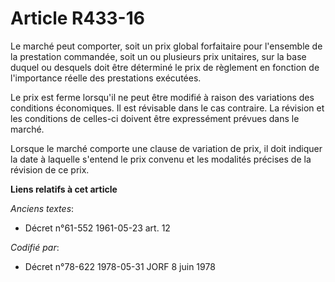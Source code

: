 # Article R433-16

Le marché peut comporter, soit un prix global forfaitaire pour l'ensemble de la prestation commandée, soit un ou plusieurs
prix unitaires, sur la base duquel ou desquels doit être déterminé le prix de règlement en fonction de l'importance réelle
des prestations exécutées.

Le prix est ferme lorsqu'il ne peut être modifié à raison des variations des conditions économiques. Il est révisable dans le
cas contraire. La révision et les conditions de celles-ci doivent être expressément prévues dans le marché.

Lorsque le marché comporte une clause de variation de prix, il doit indiquer la date à laquelle s'entend le prix convenu et
les modalités précises de la révision de ce prix.

**Liens relatifs à cet article**

_Anciens textes_:

  - Décret n°61-552 1961-05-23 art. 12

_Codifié par_:

  - Décret n°78-622 1978-05-31 JORF 8 juin 1978
